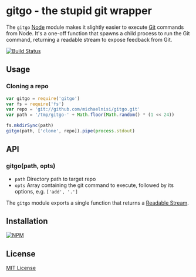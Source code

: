 # gitgo - the stupid git wrapper

The `gitgo` [Node](http://nodejs.org/) module makes it slightly easier to execute [Git](http://git-scm.com/) commands from Node. It's a one-off function that spawns a child process to run the Git command, returning a readable stream to expose feedback from Git.

[![Build Status](https://secure.travis-ci.org/michaelnisi/gitgo.png?branch=master)](https://travis-ci.org/michaelnisi/gitgo)

## Usage

### Cloning a repo

```js
var gitgo = require('gitgo')
var fs = require('fs')
var repo = 'git://github.com/michaelnisi/gitgo.git'
var path = '/tmp/gitgo-' + Math.floor(Math.random() * (1 << 24))

fs.mkdirSync(path)
gitgo(path, ['clone', repo]).pipe(process.stdout)
```
## API

### gitgo(path, opts)

- `path` Directory path to target repo
- `opts` Array containing the git command to execute, followed by its options, e.g. `['add', '.']`

The `gitgo` module exports a single function that returns a [Readable Stream](http://nodejs.org/api/stream.html#stream_class_stream_readable).

## Installation

[![NPM](https://nodei.co/npm/gitgo.png)](https://npmjs.org/package/gitgo)

## License

[MIT License](https://raw.github.com/michaelnisi/gitpull/master/LICENSE)
